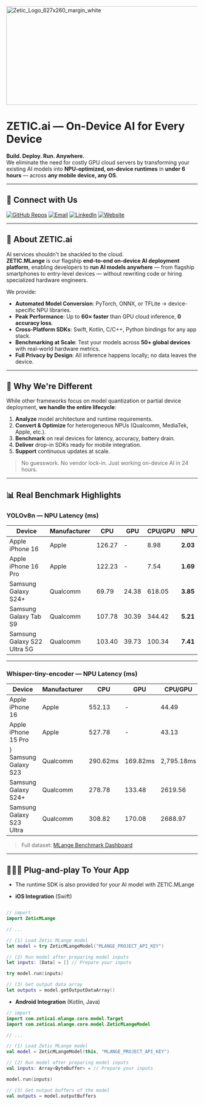 <img width="627" height="260" alt="Zetic_Logo_627x260_margin_white" src="https://github.com/user-attachments/assets/9b1bbab5-8c7f-4bf9-9953-e344420561d6" />

# ZETIC.ai — On-Device AI for Every Device

**Build. Deploy. Run. Anywhere.**  
We eliminate the need for costly GPU cloud servers by transforming your existing AI models into **NPU-optimized, on-device runtimes** in **under 6 hours** — across **any mobile device, any OS**.

---

## 📡 Connect with Us
[![GitHub Repos](https://img.shields.io/badge/Codebase-grey?style=for-the-badge&logo=github&logoColor=white)](https://github.com/ZETIC-ai)
[![Email](https://img.shields.io/badge/Email-red?style=for-the-badge&logo=gmail&logoColor=white)](mailto:contact@zetic.ai)
[![LinkedIn](https://img.shields.io/badge/LinkedIn-blue?style=for-the-badge&logo=linkedin&logoColor=white)](https://linkedin.com/company/zetic-ai)
[![Website](https://img.shields.io/badge/Website-000000?style=for-the-badge&logo=vercel&logoColor=white)](https://zetic.ai)

---

## 🚀 About ZETIC.ai

AI services shouldn't be shackled to the cloud.  
**ZETIC.MLange** is our flagship **end-to-end on-device AI deployment platform**, enabling developers to **run AI models anywhere** — from flagship smartphones to entry-level devices — without rewriting code or hiring specialized hardware engineers.

We provide:
- **Automated Model Conversion**: PyTorch, ONNX, or TFLite → device-specific NPU libraries.
- **Peak Performance**: Up to **60× faster** than GPU cloud inference, **0 accuracy loss**.
- **Cross-Platform SDKs**: Swift, Kotlin, C/C++, Python bindings for any app stack.
- **Benchmarking at Scale**: Test your models across **50+ global devices** with real-world hardware metrics.
- **Full Privacy by Design**: All inference happens locally; no data leaves the device.

---

## 🧠 Why We're Different

While other frameworks focus on model quantization or partial device deployment, **we handle the entire lifecycle**:
1. **Analyze** model architecture and runtime requirements.
2. **Convert & Optimize** for heterogeneous NPUs (Qualcomm, MediaTek, Apple, etc.).
3. **Benchmark** on real devices for latency, accuracy, battery drain.
4. **Deliver** drop-in SDKs ready for mobile integration.
5. **Support** continuous updates at scale.

> No guesswork. No vendor lock-in. Just working on-device AI in 24 hours.

---

## 📊 Real Benchmark Highlights

### YOLOv8n — NPU Latency (ms)
| Device | Manufacturer | CPU | GPU | CPU/GPU | NPU |
|--------|--------------|-----|-----|---------|-----|
| Apple iPhone 16 | Apple | 126.27 | - | 8.98 | **2.03** |
| Apple iPhone 16 Pro | Apple | 122.23 | - | 7.54 | **1.69** |
| Samsung Galaxy S24+ | Qualcomm | 69.79 | 24.38 | 618.05 | **3.85** |
| Samsung Galaxy Tab S9 | Qualcomm | 107.78 | 30.39 | 344.42 | **5.21** |
| Samsung Galaxy S22 Ultra 5G | Qualcomm | 103.40 | 39.73 | 100.34 | **7.41** |

---

### Whisper-tiny-encoder — NPU Latency (ms)
| Device | Manufacturer | CPU | GPU | CPU/GPU | NPU |
|--------|--------------|-----|-----|---------|-----|
| Apple iPhone 16 | Apple | 552.13 | - | 44.49 | **19.01** |
| Apple iPhone 15 Pro | Apple | 527.78 | - | 43.13 | **19.40** |
} Samsung Galaxy S23  | Qualcomm | 290.62ms | 169.82ms | 2,795.18ms | **86.88** |
| Samsung Galaxy S24+ | Qualcomm | 278.78 | 133.48 | 2619.56 | **106.44** |
| Samsung Galaxy S23 Ultra | Qualcomm | 308.82 | 170.08 | 2688.97 | **68.34** |

> Full dataset: [MLange Benchmark Dashboard](https://zetic.ai/benchmarks)

---

## 👨🏻‍💻 Plug-and-play To Your App

- The runtime SDK is also provided for your AI model with ZETIC.MLange

- **iOS Integration** (Swift)

``` swift

// import
import ZeticMLange

// ...

// (1) Load Zetic MLange model
let model = try ZeticMLangeModel("MLANGE_PROJECT_API_KEY")

// (2) Run model after preparing model inputs
let inputs: [Data] = [] // Prepare your inputs

try model.run(inputs)

// (3) Get output data array
let outputs = model.getOutputDataArray()

```

- **Android Integration** (Kotlin, Java)

``` kotlin
// import
import com.zeticai.mlange.core.model.Target
import com.zeticai.mlange.core.model.ZeticMLangeModel

// ...

// (1) Load Zetic MLange model
val model = ZeticMLangeModel(this, "MLANGE_PROJECT_API_KEY")

// (2) Run model after preparing model inputs
val inputs: Array<ByteBuffer> = // Prepare your inputs

model.run(inputs)

// (3) Get output buffers of the model
val outputs = model.outputBuffers
```


